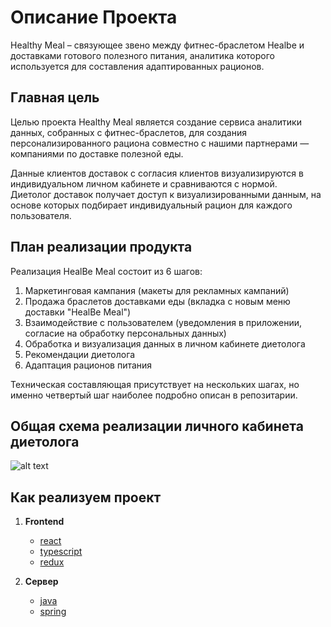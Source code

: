 # Описание Проекта

Healthy Meal –  связующее звено между фитнес-браслетом Healbe и доставками готового полезного питания,  аналитика которого  используется для   составления адаптированных рационов. 

## Главная цель

Целью проекта Healthy Meal является создание сервиса аналитики данных, собранных с фитнес-браслетов, для создания персонализированного 
рациона совместно с нашими партнерами — компаниями  по доставке полезной еды. 

Данные клиентов доставок с согласия клиентов визуализируются в индивидуальном личном кабинете и сравниваются с нормой.  
Диетолог доставок  получает доступ к визуализированными данным, на основе которых подбирает индивидуальный рацион для каждого пользователя.

## План реализации продукта

Реализация HealBe Meal состоит из 6 шагов: 

1. Маркетинговая кампания (макеты для рекламных кампаний)
2. Продажа браслетов доставками еды (вкладка с новым меню доставки "HealBe Meal")
3. Взаимодействие с пользователем (уведомления в приложении, согласие на обработку персональных данных)
4. Обработка и визуализация данных в личном кабинете диетолога
5. Рекомендации диетолога
6. Адаптация рационов  питания

Техническая составляющая присутствует на нескольких шагах, но именно четвертый шаг наиболее подробно описан в репозитарии.

## Общая схема реализации личного кабинета диетолога
  
![alt text](https://github.com/Healbe-Meal/wiki/blob/main/assets/mvp%20scheme.png)

## Как реализуем проект

1. **Frontend**
    - [react](https://reactjs.org)
    - [typescript](https://www.typescriptlang.org)
    - [redux](https://redux.js.org)

2. **Сервер**
    - [java](https://www.java.com/en/)
    - [spring](https://spring.io)
